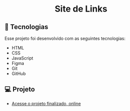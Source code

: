 <h1 align="center"> Site de Links </h1>

## :rocket: Tecnologias
Esse projeto foi desenvolvido com as seguintes tecnologias: 
- HTML
- CSS
- JavaScript
- Figma
- Git
- GitHub

## :computer: Projeto

- [Acesse o projeto finalizado, online](https://maykbrito.github.io/devlinks)
